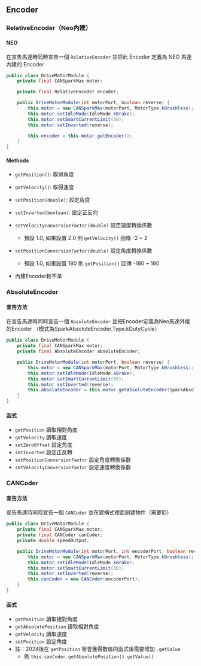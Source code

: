 <!-- title: 進階內容 Encoder -->
<!-- description: Encoder -->
<!-- category: Advance -->
<!-- tags: FRC8725 -->
<!-- published time: 2024/03/23 -->

## Encoder
### RelativeEncoder（Neo內建）
#### NEO
在宣告馬達時同時宣告一個 `RelativeEncoder` 並把此 Encoder 定義為 NEO 馬達內建的 Encoder

```java
public class DriveMotorModule {
    private final CANSparkMax motor;

    private final RelativeEncoder encoder;

    public DriveMotorModule(int motorPort, boolean reverse) {
        this.motor = new CANSparkMax(motorPort, MotorType.kBrushless);
        this.motor.setIdleMode(IdleMode.kBrake);
        this.motor.setSmartCurrentLimit(30);
        this.motor.setInverted(reverse);

        this.encoder = this.motor.getEncoder();
    }
}
```
#### Methods
* `getPosition()`: 取得角度
* `getVelocity()`: 取得速度
* `setPosition(double)`: 設定角度
* `setInverted(boolean)`: 設定正反向
* `setVelocityConversionFactor(double)` 設定速度轉換係數
    * 預設 1.0, 如果設置 2.0 則 `getVelocity()` 回傳 -2 ~ 2

* `setPositionConversionFactor(double)` 設定角度轉換係數
    * 預設 1.0, 如果設置 180 則 `getPosition()` 回傳 -180 ~ 180
* 內建Encoder較不準

### AbsoluteEncoder
#### 宣告方法
在宣告馬達時同時宣告一個 `AbsoluteEncoder` 並把Encoder定義為Neo馬達外接的Encoder
（模式為SparkAbsoluteEncoder.Type.kDutyCycle）

```java
public class DriveMotorModule {
    private final CANSparkMax motor;
    private final AbsoluteEncoder absoluteEncoder;

    public DriveMotorModule(int motorPort, boolean reverse) {
        this.motor = new CANSparkMax(motorPort, MotorType.kBrushless);
        this.motor.setIdleMode(IdleMode.kBrake);
        this.motor.setSmartCurrentLimit(30);
        this.motor.setInverted(reverse);
        this.absoluteEncoder = this.motor.getAbsoluteEncoder(SparkAbsoluteEncoder.Type.kDutyCycle);
    }
}
```
#### 函式
* `getPosition` 讀取相對角度
* `getVelocity` 讀取速度
* `setZeroOffset` 設定角度
* `setInverted` 設定正反轉
* `setPositionConversionFactor` 設定角度轉換係數
* `setVelocityConversionFactor` 設定速度轉換係數

### CANCoder
#### 宣告方法
宣告馬達時同時宣告一個 `CANCoder` 並在建構式裡面創建物件（需要ID）

```java
public class DriveMotorModule {
    private final CANSparkMax motor;
    private final CANCoder canCoder;
    private double speedOutput;

    public DriveMotorModule(int motorPort, int encoderPort, boolean reverse) {
        this.motor = new CANSparkMax(motorPort, MotorType.kBrushless);
        this.motor.setIdleMode(IdleMode.kBrake);
        this.motor.setSmartCurrentLimit(30);
        this.motor.setInverted(reverse);
        this.canCoder = new CANCoder(encoderPort);
    }
}
```
#### 函式
* `getPosition` 讀取絕對角度
* `getAbsolutePosition` 讀取相對角度
* `getVelocity` 讀取速度
* `setPosition` 設定角度
* 註：2024後在 `getPosition` 等會獲得數值的函式後需要增加 `.getValue`
    * 例 `this.canCoder.getAbsolutePosition().getValue()`